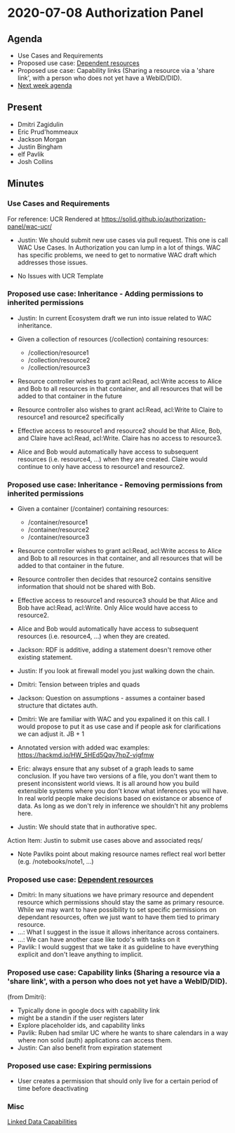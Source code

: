 # 2020-07-08 Authorization Panel

## Agenda

* Use Cases and Requirements
* Proposed use case: [Dependent resources](https://github.com/solid/specification/issues/183)
* Proposed use case: Capability links (Sharing a resource via a 'share link', with a person who does not yet have a WebID/DID).
* [Next week agenda](https://hackmd.io/7O05oVzeRwWMVQhhLFhM3Q)


## Present

* Dmitri Zagidulin
* Eric Prud'hommeaux
* Jackson Morgan
* Justin Bingham
* elf Pavlik
* Josh Collins

## Minutes


### Use Cases and Requirements
For reference: UCR Rendered at https://solid.github.io/authorization-panel/wac-ucr/

- Justin: We should submit new use cases via pull request. This one is call WAC Use Cases. In Authorization you can lump in a lot of things. WAC has specific problems, we need to get to normative WAC draft which addresses those issues.

- No Issues with UCR Template

### Proposed use case: Inheritance - Adding permissions to inherited permissions

- Justin: In current Ecosystem draft we run into issue related to WAC inheritance.

* Given a collection of resources (/collection) containing resources:
    * /collection/resource1
    * /collection/resource2
    * /collection/resource3

* Resource controller wishes to grant acl:Read, acl:Write access to Alice and Bob to all resources in that container, and all resources that will be added to that container in the future

* Resource controller also wishes to grant acl:Read, acl:Write to Claire to resource1 and resource2 specifically

* Effective access to resource1 and resource2 should be that Alice, Bob, and Claire have acl:Read, acl:Write. Claire has no access to resource3.

* Alice and Bob would automatically have access to subsequent resources (i.e. resource4, ...) when they are created. Claire would continue to only have access to resource1 and resource2.


### Proposed use case: Inheritance - Removing permissions from inherited permissions

* Given a container (/container) containing resources:
    * /container/resource1
    * /container/resource2
    * /container/resource3

* Resource controller wishes to grant acl:Read, acl:Write access to Alice and Bob to all resources in that container, and all resources that will be added to that container in the future.
* Resource controller then decides that resource2 contains sensitive information that should not be shared with Bob. 
* Effective access to resource1 and resource3 should be that Alice and Bob have acl:Read, acl:Write.  Only Alice would have access to resource2.
* Alice and Bob would automatically have access to subsequent resources (i.e. resource4, ...) when they are created.

- Jackson: RDF is additive, adding a statement doesn't remove other existing statement. 
- Justin: If you look at firewall model you just walking down the chain. 

- Dmitri: Tension between triples and quads

- Jackson: Question on assumptions - assumes a container based structure that dictates auth.
- Dmitri: We are familiar with WAC and you expalined it on this call. I would propose to put it as use case and if people ask for clarifications we can adjust it. JB + 1

- Annotated version with added wac examples: https://hackmd.io/HW_5HEd5Qqy7hpZ-vigfmw

- Eric: always ensure that any subset of a graph leads to same conclusion. If you have two versions of a file, you don't want them to present inconsistent world views. It is all around how you build extensible systems where you don't know what inferences you will have. In real world people make decisions based on existance or absence of data. As long as we don't rely in inference we shouldn't hit any problems here.
- Justin: We should state that in authorative spec.

Action Item: Justin to submit use cases above and associated reqs/
- Note Pavliks point about making resource names reflect real worl better (e.g. /notebooks/note1, ...)

### Proposed use case: [Dependent resources](https://github.com/solid/specification/issues/183)

- Dmitri: In many situations we have primary resource and dependent resource which permissions should stay the same as primary resource. While we may want to have possibility to set specific permissions on dependant resources, often we just want to have them tied to primary resource.
- ...: What I suggest in the issue it allows inheritance across containers.
- ...: We can have another case like todo's with tasks on it
- Pavlik: I would suggest that we take it as guideline to have everything explicit and don't leave anything to implicit.

### Proposed use case: Capability links (Sharing a resource via a 'share link', with a person who does not yet have a WebID/DID).

(from Dmitri):

- Typically done in google docs with capability link
- might be a standin if the user registers later
- Explore placeholder ids, and capability links
- Pavlik: Ruben had smilar UC where he wants to share calendars in a way where non solid (auth) applications can access them.
- Justin: Can also benefit from expiration statement

### Proposed use case: Expiring permissions

- User creates a permission that should only live for a certain period of time before deactivating

### Misc

[Linked Data Capabilities](https://w3c-ccg.github.io/zcap-ld/)

